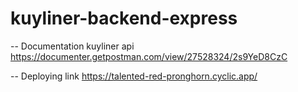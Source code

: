 # kuyliner-backend-express

-- Documentation kuyliner api
https://documenter.getpostman.com/view/27528324/2s9YeD8CzC

-- Deploying link https://talented-red-pronghorn.cyclic.app/
